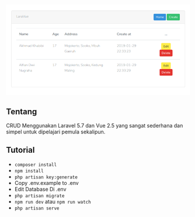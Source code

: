 <p align="center"><img src="https://raw.githubusercontent.com/viandwi24/LaraVueCRUD/master/Screenshot%20from%202019-01-30%2005.48.08.png"></p>

## Tentang

CRUD Menggunakan Laravel 5.7 dan Vue 2.5 yang sangat sederhana dan simpel untuk dipelajari pemula sekalipun.

## Tutorial

* `composer install`
* `npm install`
* `php artisan key:generate`
* Copy .env.example to .env
* Edit Database Di .env
* `php artisan migrate`
* `npm run dev` atau `npm run watch`
* `php artisan serve`
